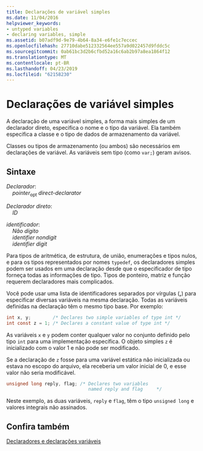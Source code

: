```yaml
---
title: Declarações de variável simples
ms.date: 11/04/2016
helpviewer_keywords:
- untyped variables
- declaring variables, simple
ms.assetid: b07adf9d-9e79-4b64-8a34-e6fe1c7eccec
ms.openlocfilehash: 27710dabe512332564ee557a9d022457d9fddc5c
ms.sourcegitcommit: 0ab61bc3d2b6cfbd52a16c6ab2b97a8ea1864f12
ms.translationtype: MT
ms.contentlocale: pt-BR
ms.lasthandoff: 04/23/2019
ms.locfileid: "62158230"
---
```

# <a name="simple-variable-declarations"></a>Declarações de variável simples

A declaração de uma variável simples, a forma mais simples de um declarador direto, especifica o nome e o tipo da variável. Ela também especifica a classe e o tipo de dados de armazenamento da variável.

Classes ou tipos de armazenamento (ou ambos) são necessários em declarações de variável. As variáveis sem tipo (como `var;`) geram avisos.

## <a name="syntax"></a>Sintaxe

*Declarador*:<br/>
&nbsp;&nbsp;&nbsp;&nbsp;*pointer*<sub>opt</sub> *direct-declarator*

*Declarador direto*:<br/>
&nbsp;&nbsp;&nbsp;&nbsp;*ID*

*identificador*:<br/>
&nbsp;&nbsp;&nbsp;&nbsp;*Não dígito*<br/>
&nbsp;&nbsp;&nbsp;&nbsp;*identifier* *nondigit*<br/>
&nbsp;&nbsp;&nbsp;&nbsp;*identifier* *digit*

Para tipos de aritmética, de estrutura, de união, enumerações e tipos nulos, e para os tipos representados por nomes `typedef`, os declaradores simples podem ser usados em uma declaração desde que o especificador de tipo forneça todas as informações de tipo. Tipos de ponteiro, matriz e função requerem declaradores mais complicados.

Você pode usar uma lista de identificadores separados por vírgulas (**,**) para especificar diversas variáveis na mesma declaração. Todas as variáveis definidas na declaração têm o mesmo tipo base. Por exemplo: 

```C
int x, y;        /* Declares two simple variables of type int */
int const z = 1; /* Declares a constant value of type int */
```

As variáveis `x` e `y` podem conter qualquer valor no conjunto definido pelo tipo `int` para uma implementação específica. O objeto simples `z` é inicializado com o valor 1 e não pode ser modificado.

Se a declaração de `z` fosse para uma variável estática não inicializada ou estava no escopo do arquivo, ela receberia um valor inicial de 0, e esse valor não seria modificável.

```C
unsigned long reply, flag; /* Declares two variables
                              named reply and flag     */
```

Neste exemplo, as duas variáveis, `reply` e `flag`, têm o tipo `unsigned long` e valores integrais não assinados.

## <a name="see-also"></a>Confira também

[Declaradores e declarações variáveis](../c-language/declarators-and-variable-declarations.md)
